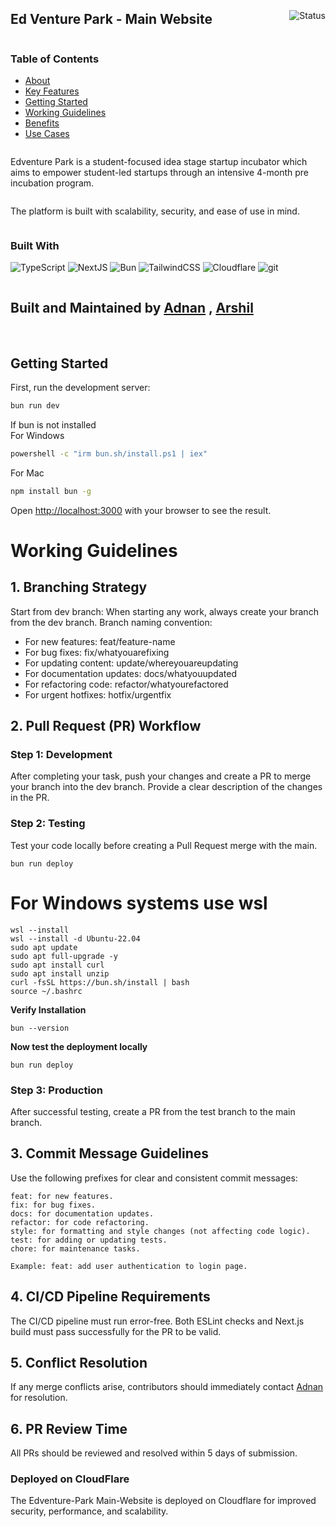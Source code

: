 <div style="display: flex; justify-content: space-between; align-items: center;">
  <h2>Ed Venture Park - Main Website</h2>
  <!-- <img alt="Status" src="https://img.shields.io/badge/status-production-brightgreen" /> -->
  <img alt="Status" src="https://img.shields.io/badge/status-under--development-orange" />
  <!-- <img alt="Status" src="https://img.shields.io/badge/status-production--in--progress-yellow" /> -->
  <!-- <img alt="Status" src="https://img.shields.io/badge/status-beta-blue" /> -->
</div>

<div style="display: flex; justify-content: space-between; flex-wrap: wrap; align-items: flex-start;">
  <div style="flex: 1; min-width: 250px;">
    <h3>Table of Contents</h3>
    <ul>
      <li><a href="#about">About</a></li>
      <li><a href="#key-features-of-plantomart">Key Features</a></li>
      <li><a href="#getting-started">Getting Started</a></li>
      <li><a href="#working-guidelines">Working Guidelines</a></li>
      <li><a href="#benefits-of-this-platform">Benefits</a></li>
      <li><a href="#use-cases">Use Cases</a></li>
    </ul>
  </div>

Edventure Park is a student-focused idea stage startup incubator which aims to empower student-led startups through an intensive 4-month pre incubation program.

The platform is built with scalability, security, and ease of use in mind.

<div style="flex: 1; min-width: 250px;">
    <h3>Built With</h3>
    <p>
      <img alt="TypeScript" src="https://img.shields.io/badge/-TypeScript-007ACC?style=flat-square&logo=typescript&logoColor=white" />
      <img alt="NextJS" src="https://img.shields.io/badge/-NextJS-000000?style=flat-square&logo=nextdotjs&logoColor=white" />
      <img alt="Bun" src="https://img.shields.io/badge/-Bun.js-000000?style=flat-square&logo=bun&logoColor=white" />
      <img alt="TailwindCSS" src="https://img.shields.io/badge/-Tailwind CSS-06B6D4?style=flat-square&logo=tailwindcss&logoColor=white" />
      <img alt="Cloudflare" src="https://img.shields.io/badge/Cloudflare-F38020?style=flat&logo=Cloudflare&logoColor=white" />
      <img alt="git" src="https://img.shields.io/badge/-Git-F05032?style=flat-square&logo=git&logoColor=white" />
    </p>
  </div>
</div>

## Built and Maintained by **[Adnan](https://Github.com/Adnan-The-Coder) , [Arshil](https://github.com/ArshilAliAbbas?tab=repositories)**

<br>




## Getting Started

First, run the development server:

```bash
bun run dev
```
If bun is not installed 
<br>
For Windows
```bash
powershell -c "irm bun.sh/install.ps1 | iex"
```
For Mac
```bash
npm install bun -g
```

Open [http://localhost:3000](http://localhost:3000) with your browser to see the result.


# Working Guidelines

## 1. Branching Strategy
Start from dev branch: When starting any work, always create your branch from the dev branch.
Branch naming convention:
* For new features: feat/feature-name
* For bug fixes: fix/whatyouarefixing
* For updating content: update/whereyouareupdating
* For documentation updates: docs/whatyouupdated
* For refactoring code: refactor/whatyourefactored
* For urgent hotfixes: hotfix/urgentfix

## 2. Pull Request (PR) Workflow
### Step 1: Development
After completing your task, push your changes and create a PR to merge your branch into the dev branch.
Provide a clear description of the changes in the PR.
### Step 2: Testing
Test your code locally before creating a Pull Request merge with the main.
```
bun run deploy
```
# For Windows systems use wsl
```
wsl --install
wsl --install -d Ubuntu-22.04
sudo apt update
sudo apt full-upgrade -y
sudo apt install curl
sudo apt install unzip
curl -fsSL https://bun.sh/install | bash
source ~/.bashrc
```
**Verify Installation**
```
bun --version
```
**Now test the deployment locally**
```
bun run deploy
```

### Step 3: Production
After successful testing, create a PR from the test branch to the main branch.
## 3. Commit Message Guidelines
Use the following prefixes for clear and consistent commit messages:

```
feat: for new features.
fix: for bug fixes.
docs: for documentation updates.
refactor: for code refactoring.
style: for formatting and style changes (not affecting code logic).
test: for adding or updating tests.
chore: for maintenance tasks.
```
```
Example: feat: add user authentication to login page.
```
## 4. CI/CD Pipeline Requirements
The CI/CD pipeline must run error-free.
Both ESLint checks and Next.js build must pass successfully for the PR to be valid.
## 5. Conflict Resolution
If any merge conflicts arise, contributors should immediately contact [Adnan](https://github.com/Adnan-The-Coder) for resolution.
## 6. PR Review Time
All PRs should be reviewed and resolved within 5 days of submission.

### Deployed on CloudFlare
The Edventure-Park Main-Website is deployed on Cloudflare for improved security, performance, and scalability.

